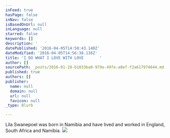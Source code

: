 ```yaml
---
inFeed: true
hasPage: false
inNav: false
isBasedOnUrl: null
inLanguage: null
starred: false
keywords: []
description: '   '
datePublished: '2016-04-05T14:58:43.140Z'
dateModified: '2016-04-05T14:56:38.136Z'
title: 'I DO WHAT I LOVE WITH LOVE       '
author: []
sourcePath: _posts/2016-01-28-b1033ba0-979e-49fe-a8ef-f2a617974644.md
published: true
authors: []
publisher:
  name: null
  domain: null
  url: null
  favicon: null
_type: Blurb

---
```

Lila Swanepoel was born in Namibia and have lived and worked in England, South Africa and Namibia. ![](https://the-grid-user-content.s3-us-west-2.amazonaws.com/9009fc38-380b-4b2c-8755-51a298353295.jpg)